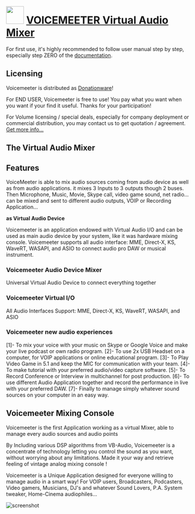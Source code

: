 ﻿# <img src="https://cdn.jsdelivr.net/gh/chtof/chocolatey-packages/automatic/voicemeeter/voicemeeter.png" width="48" height="48"/> [VOICEMEETER Virtual Audio Mixer](https://chocolatey.org/packages/voicemeeter)

For first use, it's highly recommended to follow user manual step by step, especially step ZERO of the [documentation](https://www.vb-audio.com/Voicemeeter/#Documentation).

## Licensing
Voicemeeter is distributed as [Donationware](https://www.vb-audio.com/Voicemeeter/Donationware.htm)!

For END USER, Voicemeeter is free to use! You pay what you want when you want if your find it useful. Thanks for your participation!

For Volume licensing / special deals, especially for company deployment or commercial distribution, you may contact us to get quotation / agreement. [Get more info...](https://www.vb-audio.com/Services/licensing.htm)
## The Virtual Audio Mixer

## Features

VoiceMeeter is able to mix audio sources coming from audio device as well as from audio applications. it mixes 3 Inputs to 3 outputs though 2 buses. Then Microphone, Music, Movie, Skype call, video game sound, net radio... can be mixed and sent to different audio outputs, VOIP or Recording Application... 

**as Virtual Audio Device**

Voicemeeter is an application endowed with Virtual Audio I/O and can be used as main audio device by your system, like it was hardware mixing console. Voicemeeter supports all audio interface: MME, Direct-X, KS, WaveRT, WASAPI, and ASIO to connect audio pro DAW or musical instrument.

### Voicemeeter Audio Device Mixer
Universal Virtual Audio Device to connect everything together

### Voicemeeter Virtual I/O
All Audio Interfaces Support: MME, Direct-X, KS, WaveRT, WASAPI, and ASIO

### Voicemeeter new audio experiences

[1]- To mix your voice with your music on Skype or Google Voice and make your live podcast or own radio program.
[2]- To use 2x USB Headset on a computer, for VOIP applications or online educational program.
[3]- To Play Video Game in 5.1 and keep the MIC for communication with your team.
[4]- To make tutorial with your preferred audio/video capture software.
[5]- To Record Conference or Interview in multichannel for post production.
[6]- To use different Audio Application together and record the performance in live with your preferred DAW.
[7]- Finally to manage simply whatever sound sources on your computer in an easy way.

## Voicemeeter Mixing Console

Voicemeeter is the first Application working as a virtual Mixer, able to manage every audio sources and audio points

By Including various DSP algorithms from VB-Audio, Voicemeeter is a concentrate of technology letting you control the sound as you want, without worrying about any limitations. Made it your way and retrieve feeling of vintage analog mixing console !

Voicemeeter is a Unique Application designed for everyone willing to manage audio in a smart way! For VOIP users, Broadcasters, Podcasters, Video gamers, Musicians, DJ's and whatever Sound Lovers, P.A. System tweaker, Home-Cinema audiophiles...

![screenshot](https://cdn.jsdelivr.net/gh/chtof/chocolatey-packages/automatic/voicemeeter/screenshot.png)